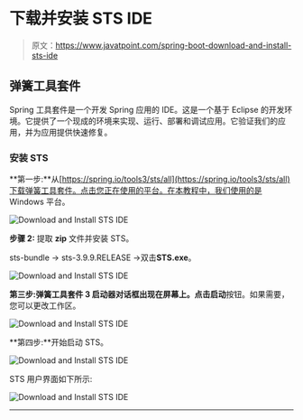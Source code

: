 # 下载并安装 STS IDE

> 原文：<https://www.javatpoint.com/spring-boot-download-and-install-sts-ide>

## 弹簧工具套件

Spring 工具套件是一个开发 Spring 应用的 IDE。这是一个基于 Eclipse 的开发环境。它提供了一个现成的环境来实现、运行、部署和调试应用。它验证我们的应用，并为应用提供快速修复。

### 安装 STS

**第一步:**从[https://spring.io/tools3/sts/all](https://spring.io/tools3/sts/all)下载弹簧工具套件。点击您正在使用的平台。在本教程中，我们使用的是 Windows 平台。

![Download and Install STS IDE](../img/5dd1104c17c14ba1bdfc4fbd6a693afb.png)

**步骤 2:** 提取 **zip** 文件并安装 STS。

sts-bundle -> sts-3.9.9.RELEASE ->双击**STS.exe**。

![Download and Install STS IDE](../img/82321034091406e0c8c9f3b83472d7b8.png)

**第三步:**弹簧工具套件 3 启动器对话框出现在屏幕上。点击**启动**按钮。如果需要，您可以更改工作区。

![Download and Install STS IDE](../img/a21dcbbee6cf8b0c6662514e536aea3b.png)

**第四步:**开始启动 STS。

![Download and Install STS IDE](../img/7ad59994803a3eaffb1ca53464314cdc.png)

STS 用户界面如下所示:

![Download and Install STS IDE](../img/28b45d73bc8b0c84a731dc9f39702dda.png)

* * *
